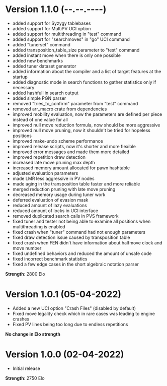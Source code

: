 # Version 1.1.0 (--.--.----)
 - added support for Syzygy tablebases
 - added support for MultiPV UCI option
 - added support for multithreading in "test" command
 - added support for "searchmoves" in "go" UCI command
 - added "tunerset" command
 - added transposition_table_size parameter to "test" command
 - added instant move when there is only one possible
 - added new benchmarks
 - added tuner dataset generator
 - added information about the compiler and a list of target features at the startup
 - added diagnostic mode in search functions to gather statistics only if necessary
 - added hashfull in search output
 - added simple PGN parser
 - removed "tries_to_confirm" parameter from "test" command
 - removed arr_macro crate from dependencies
 - improved mobility evaluation, now the parameters are defined per piece instead of one value for all
 - improved null move reduction formula, now should be more aggressive
 - improved null move pruning, now it shouldn't be tried for hopeless positions
 - improved make-undo scheme performance
 - improved release scripts, now it's shorter and more flexible
 - improved error messages and made them more detailed
 - improved repetition draw detection
 - increased late move pruning max depth
 - increased memory amount allocated for pawn hashtable
 - adjusted evaluation parameters
 - made LMR less aggressive in PV nodes
 - made aging in the transposition table faster and more reliable
 - merged reduction pruning with late move pruning
 - decreased memory usage during tuner work
 - deferred evaluation of evasion mask
 - reduced amount of lazy evaluations
 - reduced amount of locks in UCI interface
 - removed duplicated search calls in PVS framework
 - fixed tuner and tester not being able to examine all positions when multithreading is enabled
 - fixed crash when "tuner" command had not enough parameters
 - fixed draw detection issue caused by transposition table
 - fixed crash when FEN didn't have information about halfmove clock and move number
 - fixed undefined behaviors and reduced the amount of unsafe code
 - fixed incorrect benchmark statistics
 - fixed a few edge cases in the short algebraic notation parser

**Strength**: 2800 Elo

# Version 1.0.1 (05-04-2022)
 - Added a new UCI option "Crash Files" (disabled by default)
 - Fixed move legality check which in rare cases was leading to engine crashes
 - Fixed PV lines being too long due to endless repetitions

**No change in Elo strength** 

# Version 1.0.0 (02-04-2022)
 - Initial release
 
**Strength**: 2750 Elo